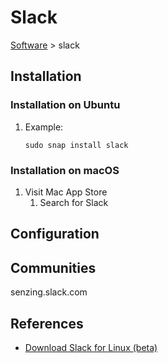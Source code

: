 # Slack

[Software](README.md#S) > slack

## Installation

### Installation on Ubuntu

1. Example:

    ```console
    sudo snap install slack
    ```

### Installation on macOS

1. Visit Mac App Store
    1. Search for Slack

## Configuration

## Communities

senzing.slack.com

## References

- [Download Slack for Linux (beta)](https://slack.com/help/articles/212924728-Download-Slack-for-Linux--beta-)
